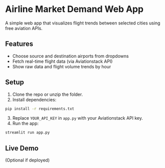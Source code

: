 # Airline Market Demand Web App

A simple web app that visualizes flight trends between selected cities using free aviation APIs.

## Features
- Choose source and destination airports from dropdowns
- Fetch real-time flight data (via Aviationstack API)
- Show raw data and flight volume trends by hour

## Setup

1. Clone the repo or unzip the folder.
2. Install dependencies:

```bash
pip install -r requirements.txt
```

3. Replace `YOUR_API_KEY` in `app.py` with your Aviationstack API key.
4. Run the app:

```bash
streamlit run app.py
```

## Live Demo

(Optional if deployed)